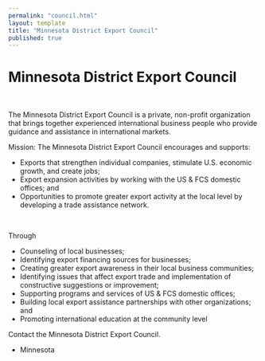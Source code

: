 ```yaml
---
permalink: "council.html"
layout: template
title: "Minnesota District Export Council"
published: true
---
```



<h1 ><a>Minnesota District Export Council</a></h1>

<br>

<p>The Minnesota District Export Council is a private, non-profit organization that brings together experienced international business people who provide guidance and assistance in international markets.</p>

<p>Mission: The Minnesota District Export Council encourages and supports:</p>

<ul>
<li>Exports that strengthen individual companies, stimulate U.S. economic growth, and create jobs;</li>

<li>Export expansion activities by working with the US &amp; FCS domestic offices; and</li>

<li>Opportunities to promote greater export activity at the local level by developing a trade assistance network.</li>

</ul>


</br>

<p>Through</p>

<ul>
<li>Counseling of local businesses;</li>

<li>Identifying export financing sources for businesses;</li>

<li>Creating greater export awareness in their local business communities;</li>

<li>Identifying issues that affect export trade and implementation of constructive suggestions or improvement;</li>

<li>Supporting programs and services of US &amp; FCS domestic offices;</li>

<li>Building local export assistance partnerships with other organizations; and</li>

<li>Promoting international education at the community level</li>

</ul>
<p>Contact the <a>Minnesota District Export Council</a>.</p>

<ul >
<li><a>Minnesota</a></li>
</ul>

